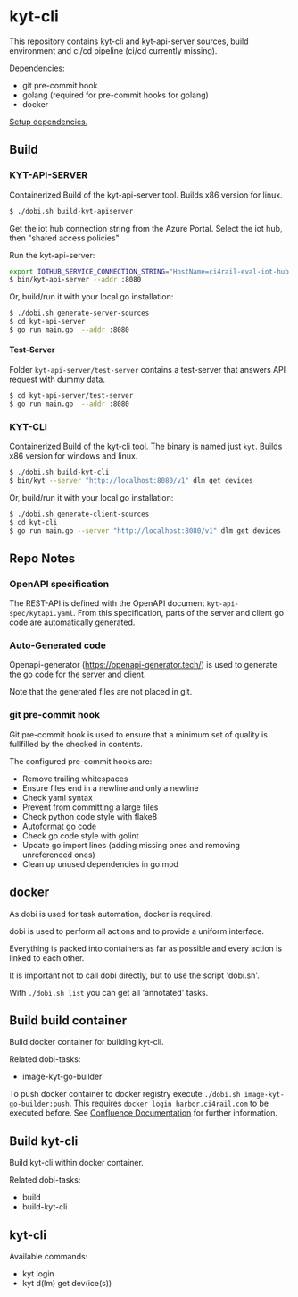 # kyt-cli
This repository contains kyt-cli and kyt-api-server sources, build environment and ci/cd pipeline (ci/cd currently missing).

Dependencies:
* git pre-commit hook
* golang (required for pre-commit hooks for golang)
* docker

[Setup dependencies.](SetupDependencies.md)

## Build

### KYT-API-SERVER

Containerized Build of the kyt-api-server tool. Builds x86 version for linux.

```bash
$ ./dobi.sh build-kyt-apiserver
```

Get the iot hub connection string from the Azure Portal.
Select the iot hub, then "shared access policies"

Run the kyt-api-server:

```bash
export IOTHUB_SERVICE_CONNECTION_STRING="HostName=ci4rail-eval-iot-hub.azure-devices.net;SharedAccessKeyName=iothubowner;SharedAccessKey=6...="
$ bin/kyt-api-server --addr :8080
```

Or, build/run it with your local go installation:

```bash
$ ./dobi.sh generate-server-sources
$ cd kyt-api-server
$ go run main.go  --addr :8080
```

#### Test-Server

Folder `kyt-api-server/test-server` contains a test-server that answers API request with dummy data.

```bash
$ cd kyt-api-server/test-server
$ go run main.go  --addr :8080
```

### KYT-CLI

Containerized Build of the kyt-cli tool. The binary is named just `kyt`. Builds x86 version for windows and linux.

```bash
$ ./dobi.sh build-kyt-cli
$ bin/kyt --server "http://localhost:8080/v1" dlm get devices
```

Or, build/run it with your local go installation:

```bash
$ ./dobi.sh generate-client-sources
$ cd kyt-cli
$ go run main.go --server "http://localhost:8080/v1" dlm get devices
```

## Repo Notes

### OpenAPI specification

The REST-API is defined with the OpenAPI document `kyt-api-spec/kytapi.yaml`. From this specification, parts of the server and client go code are automatically generated.

### Auto-Generated code

Openapi-generator (https://openapi-generator.tech/) is used to generate the go code for the server and client.

Note that the generated files are not placed in git.


### git pre-commit hook

Git pre-commit hook is used to ensure that a minimum set of quality is fullfilled by the checked in contents.

The configured pre-commit hooks are:

* Remove trailing whitespaces
* Ensure files end in a newline and only a newline
* Check yaml syntax
* Prevent from committing a large files
* Check python code style with flake8
* Autoformat go code
* Check go code style with golint
* Update go import lines (adding missing ones and removing unreferenced ones)
* Clean up unused dependencies in go.mod

## docker

As dobi is used for task automation, docker is required.

dobi is used to perform all actions and to provide a uniform interface.

Everything is packed into containers as far as possible and every action is linked to each other.

It is important not to call dobi directly, but to use the script 'dobi.sh'.

With `./dobi.sh list` you can get all 'annotated' tasks.

## Build build container
Build docker container for building kyt-cli.

Related dobi-tasks:

* image-kyt-go-builder

To push docker container to docker registry execute `./dobi.sh image-kyt-go-builder:push`. This requires `docker login harbor.ci4rail.com` to be executed before. See [Confluence Documentation](https://ci4rail.atlassian.net/l/c/61KodS7x) for further information.

## Build kyt-cli

Build kyt-cli within docker container.

Related dobi-tasks:

* build
* build-kyt-cli

## kyt-cli

Available commands:
* kyt login
* kyt d(lm) get dev(ice(s))
